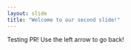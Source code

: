 ```yaml
---
layout: slide
title: "Welcome to our second slide!"
---
```

Testing PR!
Use the left arrow to go back!
